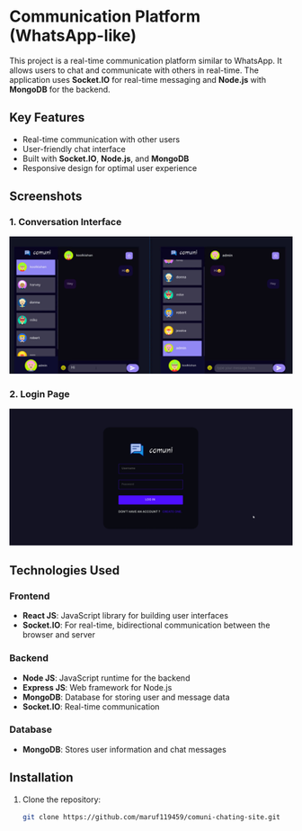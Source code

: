 # Communication Platform (WhatsApp-like)

This project is a real-time communication platform similar to WhatsApp. It allows users to chat and communicate with others in real-time. The application uses **Socket.IO** for real-time messaging and **Node.js** with **MongoDB** for the backend.

## Key Features

- Real-time communication with other users
- User-friendly chat interface
- Built with **Socket.IO**, **Node.js**, and **MongoDB**
- Responsive design for optimal user experience

## Screenshots

### 1. Conversation Interface
![Conversation Interface](comuniConversionImage.jpg)

### 2. Login Page
![Login Page](comuniLoginPage.jpg)

## Technologies Used

### Frontend
- **React JS**: JavaScript library for building user interfaces
- **Socket.IO**: For real-time, bidirectional communication between the browser and server

### Backend
- **Node JS**: JavaScript runtime for the backend
- **Express JS**: Web framework for Node.js
- **MongoDB**: Database for storing user and message data
- **Socket.IO**: Real-time communication

### Database
- **MongoDB**: Stores user information and chat messages

## Installation

1. Clone the repository:
   ```bash
   git clone https://github.com/maruf119459/comuni-chating-site.git

